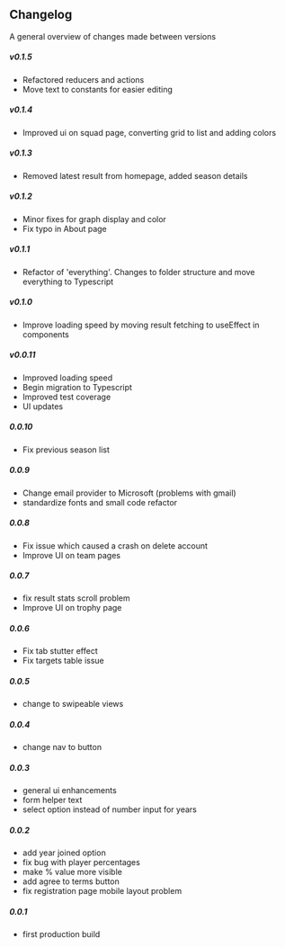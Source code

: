 ## Changelog

A general overview of changes made between versions

##### v0.1.5

- Refactored reducers and actions
- Move text to constants for easier editing

##### v0.1.4

- Improved ui on squad page, converting grid to list and adding colors

##### v0.1.3

- Removed latest result from homepage, added season details

##### v0.1.2

- Minor fixes for graph display and color
- Fix typo in About page

##### v0.1.1

- Refactor of 'everything'. Changes to folder structure and move everything to Typescript

##### v0.1.0

- Improve loading speed by moving result fetching to useEffect in components

##### v0.0.11

- Improved loading speed
- Begin migration to Typescript
- Improved test coverage
- UI updates

##### 0.0.10

- Fix previous season list

##### 0.0.9

- Change email provider to Microsoft (problems with gmail)
- standardize fonts and small code refactor

##### 0.0.8

- Fix issue which caused a crash on delete account
- Improve UI on team pages

##### 0.0.7

- fix result stats scroll problem
- Improve UI on trophy page

##### 0.0.6

- Fix tab stutter effect
- Fix targets table issue

##### 0.0.5

- change to swipeable views

##### 0.0.4

- change nav to button

##### 0.0.3

- general ui enhancements
- form helper text
- select option instead of number input for years

##### 0.0.2

- add year joined option
- fix bug with player percentages
- make % value more visible
- add agree to terms button
- fix registration page mobile layout problem

##### 0.0.1

- first production build
